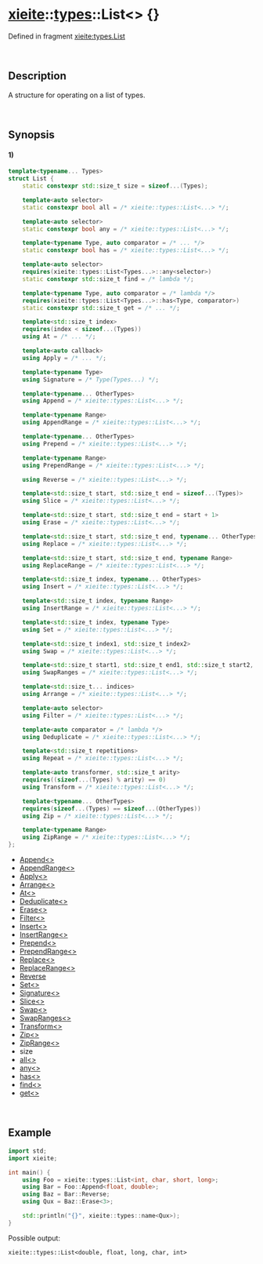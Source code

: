 # [xieite](../../xieite.md)\:\:[types](../../types.md)\:\:List\<\> \{\}
Defined in fragment [xieite:types.List](../../../src/types/list.cpp)

&nbsp;

## Description
A structure for operating on a list of types.

&nbsp;

## Synopsis
#### 1)
```cpp
template<typename... Types>
struct List {
    static constexpr std::size_t size = sizeof...(Types);

    template<auto selector>
    static constexpr bool all = /* xieite::types::List<...> */;

    template<auto selector>
    static constexpr bool any = /* xieite::types::List<...> */;

    template<typename Type, auto comparator = /* ... */>
    static constexpr bool has = /* xieite::types::List<...> */;

    template<auto selector>
    requires(xieite::types::List<Types...>::any<selector>)
    static constexpr std::size_t find = /* lambda */;

    template<typename Type, auto comparator = /* lambda */>
    requires(xieite::types::List<Types...>::has<Type, comparator>)
    static constexpr std::size_t get = /* ... */;

    template<std::size_t index>
    requires(index < sizeof...(Types))
    using At = /* ... */;

    template<auto callback>
    using Apply = /* ... */;

    template<typename Type>
    using Signature = /* Type(Types...) */;

    template<typename... OtherTypes>
    using Append = /* xieite::types::List<...> */;

    template<typename Range>
    using AppendRange = /* xieite::types::List<...> */;

    template<typename... OtherTypes>
    using Prepend = /* xieite::types::List<...> */;

    template<typename Range>
    using PrependRange = /* xieite::types::List<...> */;

    using Reverse = /* xieite::types::List<...> */;

    template<std::size_t start, std::size_t end = sizeof...(Types)>
    using Slice = /* xieite::types::List<...> */;

    template<std::size_t start, std::size_t end = start + 1>
    using Erase = /* xieite::types::List<...> */;

    template<std::size_t start, std::size_t end, typename... OtherTypes>
    using Replace = /* xieite::types::List<...> */;

    template<std::size_t start, std::size_t end, typename Range>
    using ReplaceRange = /* xieite::types::List<...> */;

    template<std::size_t index, typename... OtherTypes>
    using Insert = /* xieite::types::List<...> */;

    template<std::size_t index, typename Range>
    using InsertRange = /* xieite::types::List<...> */;

    template<std::size_t index, typename Type>
    using Set = /* xieite::types::List<...> */;

    template<std::size_t index1, std::size_t index2>
    using Swap = /* xieite::types::List<...> */;

    template<std::size_t start1, std::size_t end1, std::size_t start2, std::size_t end2>
    using SwapRanges = /* xieite::types::List<...> */;

    template<std::size_t... indices>
    using Arrange = /* xieite::types::List<...> */;

    template<auto selector>
    using Filter = /* xieite::types::List<...> */;

    template<auto comparator = /* lambda */>
    using Deduplicate = /* xieite::types::List<...> */;

    template<std::size_t repetitions>
    using Repeat = /* xieite::types::List<...> */;

    template<auto transformer, std::size_t arity>
    requires((sizeof...(Types) % arity) == 0)
    using Transform = /* xieite::types::List<...> */;

    template<typename... OtherTypes>
    requires(sizeof...(Types) == sizeof...(OtherTypes))
    using Zip = /* xieite::types::List<...> */;

    template<typename Range>
    using ZipRange = /* xieite::types::List<...> */;
};
```
- [Append\<\>](./structures/list/1/append.md)
- [AppendRange\<\>](./structures/list/1/append_range_of.md)
- [Apply\<\>](./structures/list/1/apply.md)
- [Arrange\<\>](./structures/list/1/arrange.md)
- [At\<\>](./structures/list/1/at.md)
- [Deduplicate\<\>](./structures/list/1/deduplicate.md)
- [Erase\<\>](./structures/list/1/erase.md)
- [Filter\<\>](./structures/list/1/filter.md)
- [Insert\<\>](./structures/list/1/Insert.md)
- [InsertRange\<\>](./structures/list/1/insert_range_of.md)
- [Prepend\<\>](./structures/list/1/prepend.md)
- [PrependRange\<\>](./structures/list/1/prepend_range_of.md)
- [Replace\<\>](./structures/list/1/replace.md)
- [ReplaceRange\<\>](./structures/list/1/replace_range.md)
- [Reverse](./structures/list/1/reverse.md)
- [Set\<\>](./structures/list/1/set.md)
- [Signature\<\>](./structures/list/1/signature.md)
- [Slice\<\>](./structures/list/1/slice.md)
- [Swap\<\>](./structures/list/1/swap.md)
- [SwapRanges\<\>](./structures/list/1/swap_ranges.md)
- [Transform\<\>](./structures/list/1/transform.md)
- [Zip\<\>](./structures/list/1/zip.md)
- [ZipRange\<\>](./structures/list/1/zip_range.md)
- size
- [all\<\>](./structures/list/1/all.md)
- [any\<\>](./structures/list/1/any.md)
- [has\<\>](./structures/list/1/has.md)
- [find\<\>](./structures/list/1/find.md)
- [get\<\>](./structures/list/1/get.md)

&nbsp;

## Example
```cpp
import std;
import xieite;

int main() {
    using Foo = xieite::types::List<int, char, short, long>;
    using Bar = Foo::Append<float, double>;
    using Baz = Bar::Reverse;
    using Qux = Baz::Erase<3>;

    std::println("{}", xieite::types::name<Qux>);
}
```
Possible output:
```
xieite::types::List<double, float, long, char, int>
```
